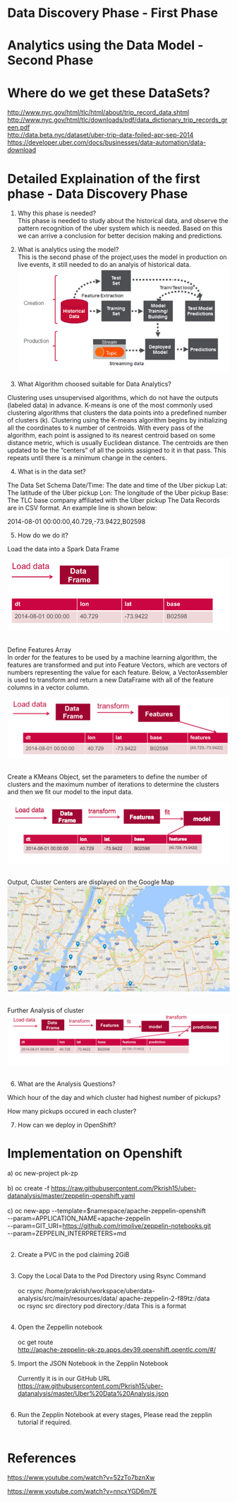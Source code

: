 # Data Discovery Phase  - First Phase
# Analytics using the Data Model - Second Phase 

# Where do we get these DataSets? <br>
http://www.nyc.gov/html/tlc/html/about/trip_record_data.shtml <br>
http://www.nyc.gov/html/tlc/downloads/pdf/data_dictionary_trip_records_green.pdf <br>
http://data.beta.nyc/dataset/uber-trip-data-foiled-apr-sep-2014 <br>
https://developer.uber.com/docs/businesses/data-automation/data-download <br>


#  Detailed Explaination of the first phase - Data Discovery Phase

1) Why this phase is needed? <br>
   This phase is needed to study about the historical data, and observe the pattern recognition of the uber system which is needed. Based on this we can arrive a conclusion for better decision making and predictions.<br>
 
 2) What is analytics using the model? <br>
   This is the second phase of the project,uses the model in production on live events, it still needed to do an analyis of historical data. <br>
![alt text](https://github.com/Pkrish15/uber-datanalysis/blob/master/1.jpg)<br>

3) What Algorithm choosed suitable for Data Analytics? <br>

Clustering uses unsupervised algorithms, which do not have the outputs (labeled data) in advance. K-means is one of the most commonly used clustering algorithms that clusters the data points into a predefined number of clusters (k). Clustering using the K-means algorithm begins by initializing all the coordinates to k number of centroids. With every pass of the algorithm, each point is assigned to its nearest centroid based on some distance metric, which is usually Euclidean distance. The centroids are then updated to be the “centers” of all the points assigned to it in that pass. This repeats until there is a minimum change in the centers. <br>

4) What is in the data set? <br>

The Data Set Schema
Date/Time: The date and time of the Uber pickup
Lat: The latitude of the Uber pickup
Lon: The longitude of the Uber pickup
Base: The TLC base company affiliated with the Uber pickup
​​The Data Records are in CSV format. An example line is shown below:

2014-08-01 00:00:00,40.729,-73.9422,B02598 <br>

5) How do we do it? <br>

Load the data into a Spark Data Frame <br>

![alt text](https://github.com/Pkrish15/uber-datanalysis/blob/master/2.png)<br> <br>

Define Features Array <br>
In order for the features to be used by a machine learning algorithm, the features are transformed and put into Feature Vectors, which are vectors of numbers representing the value for each feature. Below, a VectorAssembler is used to transform and return a new DataFrame with all of the feature columns in a vector column. <br>

![alt text](https://github.com/Pkrish15/uber-datanalysis/blob/master/3.png)<br> <br>

Create a KMeans Object, set the parameters to define the number of clusters and the maximum number of iterations to determine the clusters and then we fit our model to the input data.

![alt text](https://github.com/Pkrish15/uber-datanalysis/blob/master/4.png)<br> <br>

Output, Cluster Centers are displayed on the Google Map <br>
![alt text](https://github.com/Pkrish15/uber-datanalysis/blob/master/5.png)<br> <br>

Further Analysis of cluster <br>
![alt text](https://github.com/Pkrish15/uber-datanalysis/blob/master/6.png)<br> <br>

6) What are the Analysis Questions? <br>

Which hour of the day and which cluster had highest number of pickups?<br>

How many pickups occured in each cluster? <br>

7) How can we deploy in OpenShift? <br>

# Implementation on Openshift <br>
   a) oc new-project pk-zp <br> <br>
   b) oc create -f https://raw.githubusercontent.com/Pkrish15/uber-datanalysis/master/zeppelin-openshift.yaml <br> <br>
   c) oc new-app --template=$namespace/apache-zeppelin-openshift \
    --param=APPLICATION_NAME=apache-zeppelin \
    --param=GIT_URI=https://github.com/rimolive/zeppelin-notebooks.git \
    --param=ZEPPELIN_INTERPRETERS=md       <br><br>
 
 2) Create a PVC in the pod claiming 2GiB <br><br>
 3) Copy the Local Data to the Pod Directory using Rsync Command <br><br>
     oc rsync /home/prakrish/workspace/uberdata-analysis/src/main/resources/data/  apache-zeppelin-2-f89tz:/data <br>
     oc rsync src directory pod directory:/data This is a format <br> <br>
 
 4) Open the Zeppellin notebook <br> <br>
    oc get route <br>
    http://apache-zeppelin-pk-zp.apps.dev39.openshift.opentlc.com/#/
    
 5) Import the JSON Notebook in the Zepplin Notebook <br> <br>
    Currently it is in our GitHub URL <br>
    https://raw.githubusercontent.com/Pkrish15/uber-datanalysis/master/Uber%20Data%20Analysis.json <br> <br>
    
 6) Run the Zepplin Notebook at every stages, Please read the zepplin tutorial if required. <br> <br>
 
 # References 
 
 https://www.youtube.com/watch?v=52zTo7bznXw <br>
 
 https://www.youtube.com/watch?v=nncxYGD6m7E <br>
 



















   
   
 
 
    
 
    
 
    
 
 

   


   
   
